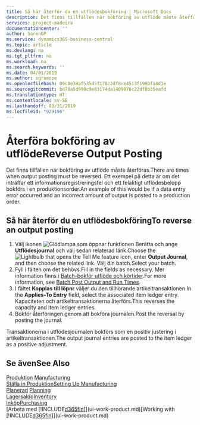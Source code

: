 ```yaml
---
title: Så här återför du en utflödesbokföring | Microsoft Docs
description: Det finns tillfällen när bokföring av utflöde måste återföras. Ett exempel på detta är om det inträffar ett informationsregistreringsfel och ett felaktigt utflödesbelopp bokförs i en produktionsorder.
services: project-madeira
documentationcenter: ''
author: SorenGP
ms.service: dynamics365-business-central
ms.topic: article
ms.devlang: na
ms.tgt_pltfrm: na
ms.workload: na
ms.search.keywords: ''
ms.date: 04/01/2019
ms.author: sgroespe
ms.openlocfilehash: 09c8e38af535d5f178c2df8ce4513f199bfa4d1e
ms.sourcegitcommit: bd78a5d990c9e83174da1409076c22df8b35eafd
ms.translationtype: HT
ms.contentlocale: sv-SE
ms.lasthandoff: 03/31/2019
ms.locfileid: "929196"
---
```

# <a name="reverse-output-posting"></a><span data-ttu-id="55e9d-104">Återföra bokföring av utflöde</span><span class="sxs-lookup"><span data-stu-id="55e9d-104">Reverse Output Posting</span></span>
<span data-ttu-id="55e9d-105">Det finns tillfällen när bokföring av utflöde måste återföras.</span><span class="sxs-lookup"><span data-stu-id="55e9d-105">There are times when output posting must be reversed.</span></span> <span data-ttu-id="55e9d-106">Ett exempel på detta är om det inträffar ett informationsregistreringsfel och ett felaktigt utflödesbelopp bokförs i en produktionsorder.</span><span class="sxs-lookup"><span data-stu-id="55e9d-106">An example of this would be if a data entry error occurred and an incorrect amount of output is posted to a production order.</span></span>  

## <a name="to-reverse-an-output-posting"></a><span data-ttu-id="55e9d-107">Så här återför du en utflödesbokföring</span><span class="sxs-lookup"><span data-stu-id="55e9d-107">To reverse an output posting</span></span>  
1.  <span data-ttu-id="55e9d-108">Välj ikonen ![Glödlampa som öppnar funktionen Berätta](media/ui-search/search_small.png "Berätta vad du vill göra") och ange **Utflödesjournal** och välj sedan relaterad länk.</span><span class="sxs-lookup"><span data-stu-id="55e9d-108">Choose the ![Lightbulb that opens the Tell Me feature](media/ui-search/search_small.png "Tell me what you want to do") icon, enter **Output Journal**, and then choose the related link.</span></span> <span data-ttu-id="55e9d-109">Välj din batch.</span><span class="sxs-lookup"><span data-stu-id="55e9d-109">Select your batch.</span></span>  
2. <span data-ttu-id="55e9d-110">Fyll i fälten om det behövs.</span><span class="sxs-lookup"><span data-stu-id="55e9d-110">Fill in the fields as necessary.</span></span> <span data-ttu-id="55e9d-111">Mer information finns i [Batch-bokför utflöde och körtider](production-how-to-post-output-quantity.md).</span><span class="sxs-lookup"><span data-stu-id="55e9d-111">For more information, see [Batch Post Output and Run Times](production-how-to-post-output-quantity.md).</span></span>
3.  <span data-ttu-id="55e9d-112">I fältet **Kopplas till löpnr** väljer du den tillhörande artikeltransaktionen.</span><span class="sxs-lookup"><span data-stu-id="55e9d-112">In the **Applies-To Entry** field, select the associated item ledger entry.</span></span> <span data-ttu-id="55e9d-113">Kapaciteten och artikeltransaktionerna återförs.</span><span class="sxs-lookup"><span data-stu-id="55e9d-113">This reverses the capacity and item ledger entries.</span></span>  
4. <span data-ttu-id="55e9d-114">Bokför återföringen genom att bokföra journalen.</span><span class="sxs-lookup"><span data-stu-id="55e9d-114">Post the reversal by posting the journal.</span></span>  

<span data-ttu-id="55e9d-115">Transaktionerna i utflödesjournalen bokförs som en positiv justering i artikeltransaktionen.</span><span class="sxs-lookup"><span data-stu-id="55e9d-115">The output journal entries are posted to the item ledger as a positive adjustment.</span></span>  

## <a name="see-also"></a><span data-ttu-id="55e9d-116">Se även</span><span class="sxs-lookup"><span data-stu-id="55e9d-116">See Also</span></span>  
 <span data-ttu-id="55e9d-117">[Produktion](production-manage-manufacturing.md)  </span><span class="sxs-lookup"><span data-stu-id="55e9d-117">[Manufacturing](production-manage-manufacturing.md)  </span></span>  
 [<span data-ttu-id="55e9d-118">Ställa in Produktion</span><span class="sxs-lookup"><span data-stu-id="55e9d-118">Setting Up Manufacturing</span></span>](production-configure-production-processes.md)  
 <span data-ttu-id="55e9d-119">[Planerad](production-planning.md)    </span><span class="sxs-lookup"><span data-stu-id="55e9d-119">[Planning](production-planning.md)    </span></span>  
 [<span data-ttu-id="55e9d-120">Lagersaldo</span><span class="sxs-lookup"><span data-stu-id="55e9d-120">Inventory</span></span>](inventory-manage-inventory.md)  
 [<span data-ttu-id="55e9d-121">Inköp</span><span class="sxs-lookup"><span data-stu-id="55e9d-121">Purchasing</span></span>](purchasing-manage-purchasing.md)  
 <span data-ttu-id="55e9d-122">[Arbeta med [!INCLUDE[d365fin](includes/d365fin_md.md)]](ui-work-product.md)</span><span class="sxs-lookup"><span data-stu-id="55e9d-122">[Working with [!INCLUDE[d365fin](includes/d365fin_md.md)]](ui-work-product.md)</span></span>  
